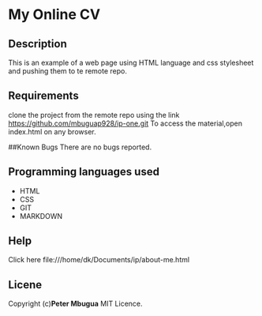 # My Online CV


 ## Description
 This is an example of a web page using HTML language and css stylesheet and pushing them to te remote repo.

 ## Requirements
 clone the project from the remote repo using the link https://github.com/mbuguap928/ip-one.git
 To access the material,open index.html on any browser.

 ##Known Bugs
 There are no bugs reported.

## Programming languages used
* HTML
* CSS
* GIT
* MARKDOWN

## Help
Click here file:///home/dk/Documents/ip/about-me.html

## Licene
Copyright (c)**Peter Mbugua** MIT Licence.
